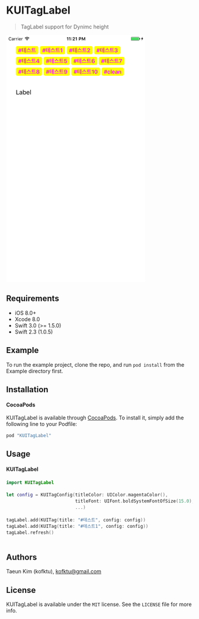 # KUITagLabel
> TagLabel support for Dynimc height

![alt tag](ScreenShot/Sample.png)

## Requirements

- iOS 8.0+
- Xcode 8.0
- Swift 3.0 (>= 1.5.0)
- Swift 2.3 (1.0.5)

## Example
To run the example project, clone the repo, and run `pod install` from the Example directory first.

## Installation

#### CocoaPods
KUITagLabel is available through [CocoaPods](http://cocoapods.org). To install
it, simply add the following line to your Podfile:

```ruby
pod "KUITagLabel"
```

## Usage

#### KUITagLabel
```Swift 
import KUITagLabel

let config = KUITagConfig(titleColor: UIColor.magentaColor(),
                          titleFont: UIFont.boldSystemFontOfSize(15.0),
                          ...)
                          
tagLabel.add(KUITag(title: "#테스트", config: config))
tagLabel.add(KUITag(title: "#테스트1", config: config))
tagLabel.refresh()
        

```

## Authors

Taeun Kim (kofktu), <kofktu@gmail.com>

## License

KUITagLabel is available under the ```MIT``` license. See the ```LICENSE``` file for more info.
